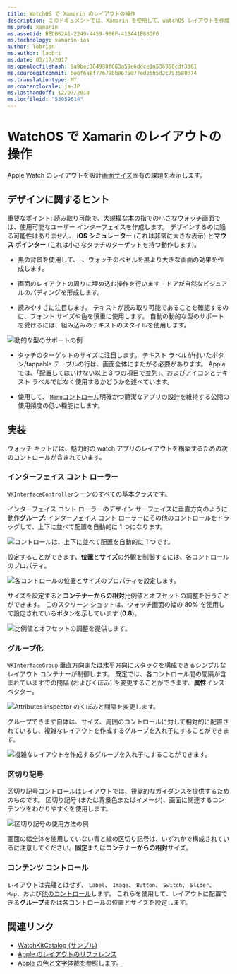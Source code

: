 ```yaml
---
title: WatchOS で Xamarin のレイアウトの操作
description: このドキュメントでは、Xamarin を使用して、watchOS レイアウトを作成する方法について説明します。 インターフェイス コント ローラー、グループ、区切り記号、およびコンテンツ コントロールがについて説明します。
ms.prod: xamarin
ms.assetid: BEDB62A1-2249-4459-986F-413A41E63DF0
ms.technology: xamarin-ios
author: lobrien
ms.author: laobri
ms.date: 03/17/2017
ms.openlocfilehash: 9a9bec364990f683a59e6ddce1a536950cdf3861
ms.sourcegitcommit: be6f6a8f77679bb9675077ed25b5d2c753580b74
ms.translationtype: MT
ms.contentlocale: ja-JP
ms.lasthandoff: 12/07/2018
ms.locfileid: "53059614"
---
```

# <a name="working-with-watchos-layout-in-xamarin"></a>WatchOS で Xamarin のレイアウトの操作

Apple Watch のレイアウトを設計[画面サイズ](~/ios/watchos/app-fundamentals/screen-sizes.md)固有の課題を表示します。

## <a name="design-tips"></a>デザインに関するヒント

重要なポイント: 読み取り可能で、大規模な本の指での小さなウォッチ画面では、使用可能なユーザー インターフェイスを作成します。 デザインするのに陥る可能性はありません、 **iOS シミュレーター** (これは非常に大きな表示) と**マウス ポインター** (これは小さなタッチのターゲットを持つ動作します)。

- 黒の背景を使用して、-、ウォッチのベゼルを黒より大きな画面の効果を作成します。

- 画面のレイアウトの周りに埋め込む操作を行います - ドアが自然なビジュアルのパディングを形成します。

- 読みやすさに注目します。 テキストが読み取り可能であることを確認するのに、フォント サイズや色を慎重に使用します。 自動の動的な型のサポートを受けるには、組み込みのテキストのスタイルを使用します。

![](layout-images/type.png "動的な型のサポートの例")

- タッチのターゲットのサイズに注目します。 テキスト ラベルが付いたボタン/tappable テーブルの行は、画面全体にまたがる必要があります。 Apple では、「配置してはいけない以上 3 つの項目で並列」、およびアイコンとテキスト ラベルではなく使用するかどうかを述べています。

- 使用して、 [ `Menu`コントロール](~/ios/watchos/user-interface/menu.md)明確かつ簡潔なアプリの設計を維持する公開の使用頻度の低い機能にします。


## <a name="implementation"></a>実装

ウォッチ キットには、魅力的の watch アプリのレイアウトを構築するための次のコントロールが含まれています。

### <a name="interface-controller"></a>インターフェイス コント ローラー

`WKInterfaceController`シーンのすべての基本クラスです。

インターフェイス コント ローラーのデザイン サーフェイスに垂直方向のように動作**グループ**: インターフェイス コント ローラーにその他のコントロールをドラッグして、上下に並べて配置を自動的に 1 つになります。

![](layout-images/controller-scene.png "コントロールは、上下に並べて配置を自動的に 1 つです。")

設定することができます、**位置**と**サイズ**の外観を制御するには、各コントロールのプロパティ。

![](layout-images/positionsize-attributes.png "各コントロールの位置とサイズのプロパティを設定します。")

サイズを設定すると**コンテナーからの相対**比例値とオフセットの調整を行うことができます。 このスクリーン ショットは、ウォッチ画面の幅の 80% を使用して設定されているボタンを示しています (**0.8**)。

![](layout-images/button-attributes.png "比例値とオフセットの調整を提供します。")


### <a name="group"></a>グループ化

`WKInterfaceGroup` 垂直方向または水平方向にスタックを構成できるシンプルなレイアウト コンテナーが制御します。 既定では、各コントロール間の間隔が含まれていますでの間隔 (およびくぼみ) を変更することができます、**属性**インスペクター。

![](layout-images/group-attributes.png "Attributes inspector のくぼみと間隔を変更します。")

グループできます自体は、サイズ、周囲のコントロールに対して相対的に配置されているし、複雑なレイアウトを作成するグループを入れ子にすることができます。

![](layout-images/group-scene.png "複雑なレイアウトを作成するグループを入れ子にすることができます。")


### <a name="separator"></a>区切り記号

区切り記号コントロールはレイアウトでは、視覚的なガイダンスを提供するためのものです。 区切り記号 (または背景色またはイメージ)、画面に関連するコンテンツをわかりやすくを使用します。

![](layout-images/separator-scene.png "区切り記号の使用方法の例")

画面の幅全体を使用していない青と緑の区切り記号は、いずれかで構成されているに注意してください。**固定**または**コンテナーからの相対**サイズ。

### <a name="content-controls"></a>コンテンツ コントロール

レイアウトは完璧とはせず、 `Label`、 `Image`、 `Button`、 `Switch`、 `Slider`、 `Map`、および[他のコントロール](~/ios/watchos/user-interface/index.md)します。
これらを使用して、レイアウトに配置できる**グループ**または各コントロールの位置とサイズを設定します。



## <a name="related-links"></a>関連リンク

- [WatchKitCatalog (サンプル)](https://developer.xamarin.com/samples/monotouch/watchOS/WatchKitCatalog/)
- [Apple のレイアウトのリファレンス](https://developer.apple.com/library/prerelease/ios/documentation/UserExperience/Conceptual/WatchHumanInterfaceGuidelines/Layout.html)
- [Apple の色と文字体裁を参照します。](https://developer.apple.com/library/prerelease/ios/documentation/UserExperience/Conceptual/WatchHumanInterfaceGuidelines/ColorandTypography.html)
